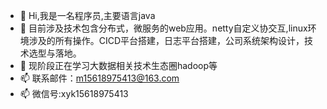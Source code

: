 - 👋 Hi,我是一名程序员,主要语言java
- 👀 目前涉及技术包含分布式，微服务的web应用。netty自定义协交互,linux环境涉及的所有操作。CICD平台搭建，日志平台搭建，公司系统架构设计，技术选型与落地。
- 🌱 现阶段正在学习大数据相关技术生态圈hadoop等
- 📫 联系邮件：m15618975413@163.com  
- 📫 微信号:xyk15618975413

<!---
mloine/mloine is a ✨ special ✨ repository because its `README.md` (this file) appears on your GitHub profile.
You can click the Preview link to take a look at your changes.
--->
